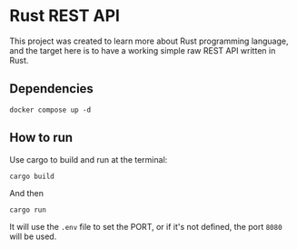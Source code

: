 # Rust REST API

This project was created to learn more about Rust programming language, and the target here is to have a working simple raw REST API written in Rust.

## Dependencies

```
docker compose up -d
```

## How to run

Use cargo to build and run at the terminal:

```
cargo build
```
And then
```
cargo run
```

It will use the `.env` file to set the PORT, or if it's not defined, the port `8080`  will be used.
